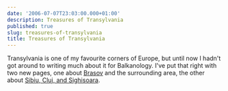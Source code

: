 ```yaml
---
date: '2006-07-07T23:03:00.000+01:00'
description: Treasures of Transylvania
published: true
slug: treasures-of-transylvania
title: Treasures of Transylvania
---
```


Transylvania is one of my favourite corners of Europe, but until now I hadn't got around to writing much about it for Balkanology. I've put that right with two new pages, one about <a href="http://www.balkanology.com/romania/article_brasov.html">Brasov</a> and the surrounding area, the other about <a href="http://www.balkanology.com/romania/article_transylvania.html">Sibiu, Cluj, and Sighisoara</a>.
